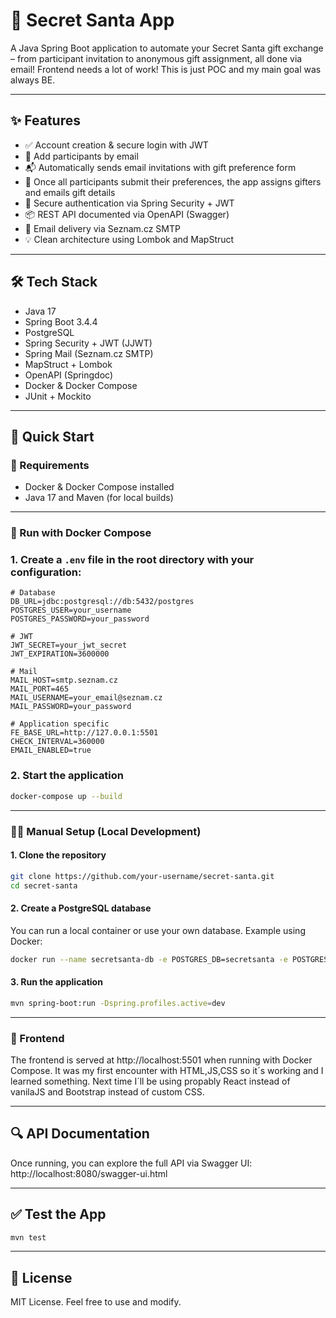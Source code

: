 # 🎅 Secret Santa App

A Java Spring Boot application to automate your Secret Santa gift exchange – from participant invitation to anonymous gift assignment, all done via email!
Frontend needs a lot of work! This is just POC and my main goal was always BE. 

---

## ✨ Features

- ✅ Account creation & secure login with JWT
- 👥 Add participants by email
- 📬 Automatically sends email invitations with gift preference form
- 🎁 Once all participants submit their preferences, the app assigns gifters and emails gift details
- 🔐 Secure authentication via Spring Security + JWT
- 📦 REST API documented via OpenAPI (Swagger)
- 📨 Email delivery via Seznam.cz SMTP
- 💡 Clean architecture using Lombok and MapStruct

---

## 🛠️ Tech Stack

- Java 17
- Spring Boot 3.4.4
- PostgreSQL
- Spring Security + JWT (JJWT)
- Spring Mail (Seznam.cz SMTP)
- MapStruct + Lombok
- OpenAPI (Springdoc)
- Docker & Docker Compose
- JUnit + Mockito

---

## 🚀 Quick Start

### 🔧 Requirements
- Docker & Docker Compose installed
- Java 17 and Maven (for local builds)

---

### 🔄 Run with Docker Compose

### 1. Create a `.env` file in the root directory with your configuration:
```env
# Database
DB_URL=jdbc:postgresql://db:5432/postgres
POSTGRES_USER=your_username
POSTGRES_PASSWORD=your_password

# JWT
JWT_SECRET=your_jwt_secret
JWT_EXPIRATION=3600000

# Mail
MAIL_HOST=smtp.seznam.cz
MAIL_PORT=465
MAIL_USERNAME=your_email@seznam.cz
MAIL_PASSWORD=your_password

# Application specific
FE_BASE_URL=http://127.0.0.1:5501
CHECK_INTERVAL=360000
EMAIL_ENABLED=true
```
### 2. Start the application

```bash
docker-compose up --build
```
---

### 🧑‍💻 Manual Setup (Local Development)

#### 1. Clone the repository

```bash
git clone https://github.com/your-username/secret-santa.git
cd secret-santa
```

#### 2. Create a PostgreSQL database

You can run a local container or use your own database. Example using Docker:

```bash
docker run --name secretsanta-db -e POSTGRES_DB=secretsanta -e POSTGRES_USER=youruser -e POSTGRES_PASSWORD=yourpass -p 5432:5432 -d postgres
```


#### 3. Run the application

```bash
mvn spring-boot:run -Dspring.profiles.active=dev
```

---

### 📁 Frontend

The frontend is served at http://localhost:5501 when running with Docker Compose.
It was my first encounter with HTML,JS,CSS so it´s working and I learned something. Next time I´ll be using propably React instead of vanilaJS and Bootstrap instead of custom CSS.

---

## 🔍 API Documentation

Once running, you can explore the full API via Swagger UI:
http://localhost:8080/swagger-ui.html


---

## ✅ Test the App

```bash
mvn test
```

---

## 📄 License

MIT License. Feel free to use and modify.
